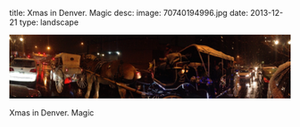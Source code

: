 title: Xmas in Denver. Magic 
desc: 
image: 70740194996.jpg
date: 2013-12-21
type: landscape

<img src="/static/media/70740194996.jpg"/>
<div class="caption"><p>Xmas in Denver. Magic</p> </div>

